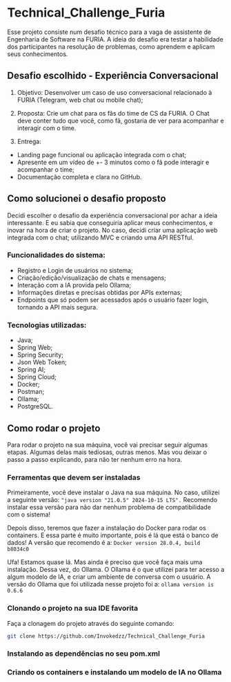 # Technical_Challenge_Furia

Esse projeto consiste num desafio técnico para a vaga de assistente de Engenharia de Software na FURIA.
A ideia do desafio era testar a habilidade dos participantes na resolução de problemas, como aprendem e aplicam seus conhecimentos.

## Desafio escolhido - Experiência Conversacional

1. Objetivo: Desenvolver um caso de uso conversacional relacionado à FURIA (Telegram, web chat ou mobile chat);

2. Proposta: Crie um chat para os fãs do time de CS da FURIA. O Chat deve conter tudo que você, como fã, gostaria de ver para acompanhar e interagir com o time.

3. Entrega: 

- Landing page funcional ou aplicação integrada com o chat;
- Apresente em um vídeo de +- 3 minutos como o fã pode interagir e acompanhar o time;
- Documentação completa e clara no GitHub.

## Como solucionei o desafio proposto

Decidi escolher o desafio da experiência conversacional por achar a ideia interessante. E eu sabia que conseguiria aplicar meus conhecimentos, e inovar na hora de criar o projeto. 
No caso, decidi criar uma aplicação web integrada com o chat; utilizando MVC e criando uma API RESTful.

### Funcionalidades do sistema:

- Registro e Login de usuários no sistema;
- Criação/edição/visualização de chats e mensagens;
- Interação com a IA provida pelo Ollama;
- Informações diretas e precisas obtidas por APIs externas;
- Endpoints que só podem ser acessados após o usuário fazer login, tornando a API mais segura.

### Tecnologias utilizadas: 

- Java;
- Spring Web;
- Spring Security;
- Json Web Token;
- Spring AI;
- Spring Cloud;
- Docker;
- Postman;
- Ollama;
- PostgreSQL.

## Como rodar o projeto

Para rodar o projeto na sua máquina, você vai precisar seguir algumas etapas. Algumas delas mais tediosas, outras menos. 
Mas vou deixar o passo a passo explicando, para não ter nenhum erro na hora.

### Ferramentas que devem ser instaladas

Primeiramente, você deve instalar o Java na sua máquina. No caso, utilizei a seguinte versão: 
```"java version "21.0.5" 2024-10-15 LTS".```
Recomendo instalar essa versão para não dar nenhum problema de compatibilidade com o sistema!

Depois disso, teremos que fazer a instalação do Docker para rodar os containers. E essa parte é muito importante, pois é lá que está o banco de dados!
A versão que recomendo é a: ```Docker version 28.0.4, build b8034c0```

Ufa! Estamos quase lá. Mas ainda é preciso que você faça mais uma instalação. Dessa vez, do Ollama. O Ollama é o que utilizei para ter acesso a algum modelo de IA, 
e criar um ambiente de conversa com o usuário. A versão do Ollama que foi utilizada nesse projeto foi a: ```ollama version is 0.6.6```

### Clonando o projeto na sua IDE favorita

Faça a clonagem do projeto através do seguinte comando:

```bash
git clone https://github.com/Invokedzz/Technical_Challenge_Furia
```

### Instalando as dependências no seu pom.xml

### Criando os containers e instalando um modelo de IA no Ollama

